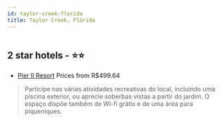 ```yaml
---
id: taylor-creek-florida
title: Taylor Creek, Flórida
---
```


<center><img src="https://i.travelapi.com/hotels/2000000/1990000/1982500/1982479/eccfb771_z.jpg" alt="" /></center>


##  2 star hotels - ⭐️⭐️

-    [Pier II Resort](https://www.hurb.com/br/aud/https://www.hurb.com/br/hotels/taylor-creek/pier-ii-resort-HT-Y5UH?cmp=18055) Prices from R$499.64
   > Participe nas várias atividades recreativas do local, incluindo uma piscina exterior, ou aprecie soberbas vistas a partir do jardim. O espaço dispõe também de Wi-fi grátis e de uma área para piqueniques.
